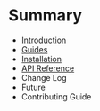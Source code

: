 # Summary

* [Introduction](README.md)
* [Guides](lalal.md)
* [Installation](installation.md)
* [API Reference](api-reference.md)
* Change Log
* Future
* Contributing Guide

